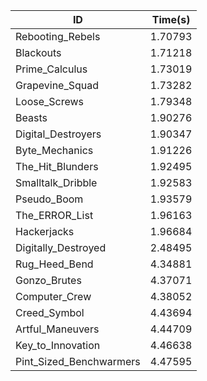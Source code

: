 |ID|Time(s)|
|-|-|
|Rebooting_Rebels|1.70793|
|Blackouts|1.71218|
|Prime_Calculus|1.73019|
|Grapevine_Squad|1.73282|
|Loose_Screws|1.79348|
|Beasts|1.90276|
|Digital_Destroyers|1.90347|
|Byte_Mechanics|1.91226|
|The_Hit_Blunders|1.92495|
|Smalltalk_Dribble|1.92583|
|Pseudo_Boom|1.93579|
|The_ERROR_List|1.96163|
|Hackerjacks|1.96684|
|Digitally_Destroyed|2.48495|
|Rug_Heed_Bend|4.34881|
|Gonzo_Brutes|4.37071|
|Computer_Crew|4.38052|
|Creed_Symbol|4.43694|
|Artful_Maneuvers|4.44709|
|Key_to_Innovation|4.46638|
|Pint_Sized_Benchwarmers|4.47595|
